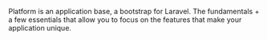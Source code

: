 Platform is an application base, a bootstrap for Laravel. The fundamentals + a few essentials that allow you to focus on the features that make your application unique.
